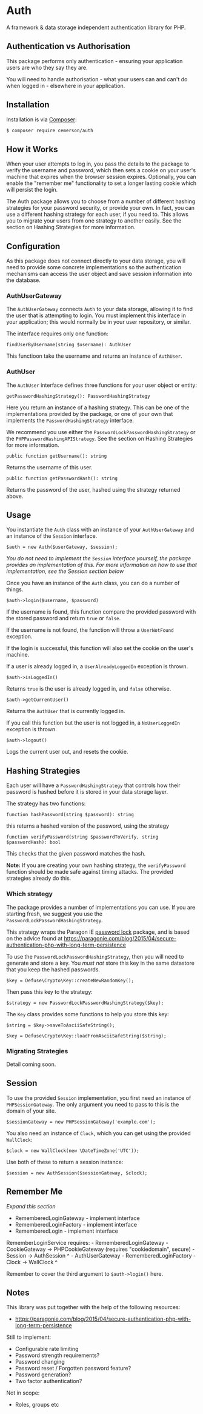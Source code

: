 # Auth

A framework & data storage independent authentication library for PHP.

## Authentication vs Authorisation

This package performs only authentication - ensuring your application users are who they say they are.

You will need to handle authorisation - what your users can and can't do when logged in - elsewhere in your application.

## Installation

Installation is via [Composer](https://getcomposer.org/):

```bash
$ composer require cemerson/auth
```

## How it Works

When your user attempts to log in, you pass the details to the package to verify the username and password, which then sets a cookie on your user's machine that expires when the browser session expires. Optionally, you can enable the "remember me" functionality to set a longer lasting cookie which will persist the login.

The Auth package allows you to choose from a number of different hashing strategies for your password security, or provide your own. In fact, you can use a different hashing strategy for each user, if you need to. This allows you to migrate your users from one strategy to another easily.  See the section on Hashing Strategies for more information.

## Configuration

As this package does not connect directly to your data storage, you will need to provide some concrete implementations so the authentication mechanisms can access the user object and save session information into the database.

### AuthUserGateway

The `AuthUserGateway` connects `Auth` to your data storage, allowing it to find the user that is attempting to login. You must implement this interface in your application; this would normally be in your user repository, or similar.

The interface requires only one function:

`findUserByUsername(string $username): AuthUser`

This functioon take the username and returns an instance of `AuthUser`.

### AuthUser

The `AuthUser` interface defines three functions for your user object or entity:

`getPasswordHashingStrategy(): PasswordHashingStrategy`

Here you return an instance of a hashing strategy. This can be one of the implementations provided by the package, or one of your own that implements the `PasswordHashingStrategy` interface.

We recommend you use either the `PasswordLockPasswordHashingStrategy` or the `PHPPasswordHashingAPIStrategy`. See the section on Hashing Strategies for more information.

`public function getUsername(): string`

Returns the username of this user.

`public function getPasswordHash(): string`

Returns the password of the user, hashed using the strategy returned above.

## Usage

You instantiate the `Auth` class with an instance of your `AuthUserGateway` and an instance of the `Session` interface.

`$auth = new Auth($userGateway, $session);`

*You do not need to implement the `Session` interface yourself, the package provides an implementation of this. For more information on how to use that implementation, see the Session section below*

Once you have an instance of the `Auth` class, you can do a number of things.

`$auth->login($username, $password)`

If the username is found, this function compare the provided password with the stored password and return `true` or `false`.

If the username is not found, the function will throw a `UserNotFound` exception.

If the login is successful, this function will also set the cookie on the user's machine.

If a user is already logged in, a `UserAlreadyLoggedIn` exception is thrown.

`$auth->isLoggedIn()`

Returns `true` is the user is already logged in, and `false` otherwise.

`$auth->getCurrentUser()`

Returns the `AuthUser` that is currently logged in.

If you call this function but the user is not logged in, a `NoUserLoggedIn` exception is thrown.

`$auth->logout()`

Logs the current user out, and resets the cookie.

## Hashing Strategies

Each user will have a `PasswordHashingStrategy` that controls how their password is hashed before it is stored in your data storage layer.

The strategy has two functions:

`function hashPassword(string $password): string`

this returns a hashed version of the password, using the strategy

`function verifyPassword(string $passwordToVerify, string $passwordHash): bool`

This checks that the given password matches the hash.

**Note:** If you are creating your own hashing strategy, the `verifyPassword` function should be made safe against timing attacks. The provided strategies already do this.

### Which strategy

The package provides a number of implementations you can use.  If you are starting fresh, we suggest you use the `PasswordLockPasswordHashingStrategy`.

This strategy wraps the Paragon IE [password lock](https://github.com/paragonie/password_lock) package, and is based on the advice found at https://paragonie.com/blog/2015/04/secure-authentication-php-with-long-term-persistence

To use the `PasswordLockPasswordHashingStrategy`, then you will need to generate and store a key. You *must not* store this key in the same datastore that you keep the hashed passwords.

`$key = Defuse\Crypto\Key::createNewRandomKey();`

Then pass this key to the strategy:

`$strategy = new PasswordLockPasswordHashingStrategy($key);`

The `Key` class provides some functions to help you store this key:

`$string = $key->saveToAsciiSafeString();`

`$key = Defuse\Crypto\Key::loadFromAsciiSafeString($string);`

### Migrating Strategies

Detail coming soon.

## Session

To use the provided `Session` implementation, you first need an instance of `PHPSessionGateway`. The only argument you need to pass to this is the domain of your site.

`$sessionGateway = new PHPSessionGateway('example.com');`

You also need an instance of `Clock`, which you can get using the provided `WallClock`:

`$clock = new WallClock(new \DateTimeZone('UTC'));`

Use both of these to return a session instance:

`$session = new AuthSession($sessionGateway, $clock);`

## Remember Me

*Expand this section*

- RememberedLoginGateway - implement interface
- RememberedLoginFactory - implement interface
- RememberedLogin - implement interface

RememberLoginService requires:
    - RememberedLoginGateway
    - CookieGateway -> PHPCookieGateway (requires "cookiedomain", secure)
    - Session -> AuthSession ^
    - AuthUserGateway
    - RememberedLoginFactory
    - Clock -> WallClock ^

Remember to cover the third argument to `$auth->login()` here.

## Notes

This library was put together with the help of the following resources:

* https://paragonie.com/blog/2015/04/secure-authentication-php-with-long-term-persistence

Still to implement:

 - Configurable rate limiting
 - Password strength requirements?
 - Password changing
 - Password reset / Forgotten password feature?
 - Password generation?
 - Two factor authentication?

Not in scope:

 - Roles, groups etc
